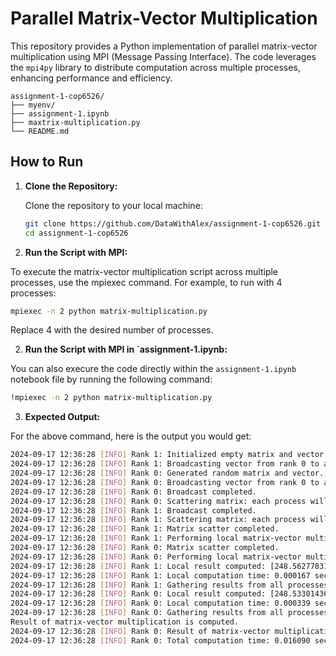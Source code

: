 # Parallel Matrix-Vector Multiplication

This repository provides a Python implementation of parallel matrix-vector multiplication using MPI (Message Passing Interface). The code leverages the `mpi4py` library to distribute computation across multiple processes, enhancing performance and efficiency.

```
assignment-1-cop6526/
├── myenv/
├── assignment-1.ipynb
├── maxtrix-multiplication.py
└── README.md
```

## How to Run

1. **Clone the Repository:**

   Clone the repository to your local machine:

   ```bash
   git clone https://github.com/DataWithAlex/assignment-1-cop6526.git
   cd assignment-1-cop6526
   ```

2.	**Run the Script with MPI:**

To execute the matrix-vector multiplication script across multiple processes, use the mpiexec command. For example, to run with 4 processes:

```bash
mpiexec -n 2 python matrix-multiplication.py
```

Replace 4 with the desired number of processes.

2.	**Run the Script with MPI in `assignment-1.ipynb:**

You can also execure the code directly within the `assignment-1.ipynb` notebook file by running the following command:

```bash
!mpiexec -n 2 python matrix-multiplication.py
```

3.	**Expected Output:**

For the above command, here is the output you would get:

```bash
2024-09-17 12:36:28 [INFO] Rank 1: Initialized empty matrix and vector placeholders.
2024-09-17 12:36:28 [INFO] Rank 1: Broadcasting vector from rank 0 to all processes.
2024-09-17 12:36:28 [INFO] Rank 0: Generated random matrix and vector.
2024-09-17 12:36:28 [INFO] Rank 0: Broadcasting vector from rank 0 to all processes.
2024-09-17 12:36:28 [INFO] Rank 0: Broadcast completed.
2024-09-17 12:36:28 [INFO] Rank 0: Scattering matrix: each process will receive 500 rows.
2024-09-17 12:36:28 [INFO] Rank 1: Broadcast completed.
2024-09-17 12:36:28 [INFO] Rank 1: Scattering matrix: each process will receive 500 rows.
2024-09-17 12:36:28 [INFO] Rank 1: Matrix scatter completed.
2024-09-17 12:36:28 [INFO] Rank 1: Performing local matrix-vector multiplication.
2024-09-17 12:36:28 [INFO] Rank 0: Matrix scatter completed.
2024-09-17 12:36:28 [INFO] Rank 0: Performing local matrix-vector multiplication.
2024-09-17 12:36:28 [INFO] Rank 1: Local result computed: [248.56277831 243.65929634 256.8254286  253.48377645 245.10409473]...
2024-09-17 12:36:28 [INFO] Rank 1: Local computation time: 0.000167 seconds
2024-09-17 12:36:28 [INFO] Rank 1: Gathering results from all processes.
2024-09-17 12:36:28 [INFO] Rank 0: Local result computed: [248.53301436 247.77791774 241.99700993 254.81127472 240.81912635]...
2024-09-17 12:36:28 [INFO] Rank 0: Local computation time: 0.000339 seconds
2024-09-17 12:36:28 [INFO] Rank 0: Gathering results from all processes.
Result of matrix-vector multiplication is computed.
2024-09-17 12:36:28 [INFO] Rank 0: Result of matrix-vector multiplication gathered: [248.53301436 247.77791774 241.99700993 254.81127472 240.81912635]...
2024-09-17 12:36:28 [INFO] Rank 0: Total computation time: 0.016090 seconds
```